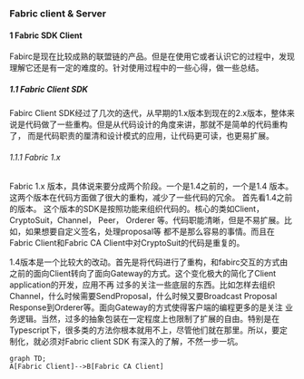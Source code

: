 ### Fabric client & Server
#### 1 Fabric SDK Client
Fabirc是现在比较成熟的联盟链的产品。但是在使用它或者认识它的过程中，发现理解它还是有一定的难度的。针对使用过程中的一些心得，做一些总结。

##### 1.1 Fabric Client SDK
Fabirc Client SDK经过了几次的迭代，从早期的1.x版本到现在的2.x版本，整体来说是代码做了一些重构。但是从代码设计的角度来讲，那就不是简单的代码重构了，
而是代码职责的厘清和设计模式的应用，让代码更可读，也更易扩展。

###### 1.1.1 Fabric 1.x
Fabric 1.x 版本，具体说来要分成两个阶段。一个是1.4之前的，一个是1.4 版本。这两个版本在代码方面做了很大的重构，减少了一些代码的冗余。 首先看1.4之前的版本。
这个版本的SDK是按照功能来组织代码的。核心的类如Client， CryptoSuit，Channel， Peer， Orderer 等。代码职能清晰，但是不易扩展。比如，如果想要自定义签名，处理proposal等
都不是那么容易的事情。而且在Fabric Client和Fabric CA Client中对CryptoSuit的代码是重复的。

1.4版本是一个比较大的改动。首先是将代码进行了重构，和fabirc交互的方式由之前的面向Client转向了面向Gateway的方式。这个变化极大的简化了Client application的开发，应用不再
过多的关注一些底层的东西。比如怎样去组织Channel，什么时候需要SendProposal，什么时候又要Broadcast Proposal Response到Orderer等。面向Gateway的方式使得客户端的编程更多的是关注
业务逻辑。当然，过多的抽象包装在一定程度上也限制了扩展的自由。特别是在Typescript下，很多类的方法你根本就用不上，尽管他们就在那里。所以，要定制化，就必须对Fabric client SDK
有深入的了解，不然一步一坑。

```mermaid
graph TD;
A[Fabric Client]-->B[Fabric CA Client]
```
